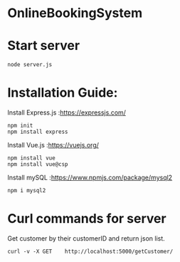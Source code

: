 # OnlineBookingSystem

# Start server
```
node server.js
```

# Installation Guide:

Install Express.js :https://expressjs.com/
```
npm init
npm install express
```

Install Vue.js :https://vuejs.org/
```
npm install vue 
npm install vue@csp
```

Install mySQL :https://www.npmjs.com/package/mysql2
```
npm i mysql2
```

# Curl commands for server
Get customer by their customerID and return json list.
```
curl -v -X GET    http://localhost:5000/getCustomer/
```

